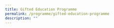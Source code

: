 ```yaml
---
title: Gifted Education Programme
permalink: /programme/gifted-education-programme
description: ""
---
```

